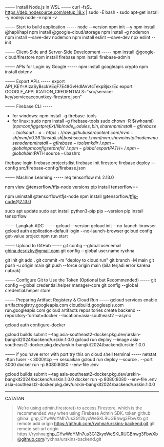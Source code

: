 ----- Install Node.js in WSL -----
curl -fsSL https://deb.nodesource.com/setup_18.x | sudo -E bash -
sudo apt-get install -y nodejs
node -v
npm -v

----- Start to build application -----
node --version
npm init --y
npm install @hapi/hapi
npm install @google-cloud/storage
npm install -g nodemon
npm install --save-dev nodemon
npm install eslint --save-dev
npx eslint --init

----- Client-Side and Server-Side Development -----
npm install @google-cloud/firestore
npm install firebase
npm install firebase-admin

----- APIs for Login by Google -----
npm install googleapis crypto
npm install dotenv

----- Export APIs -----
export API_KEY=AIzaSyBsckVEqF7E48GvHdIAVvtcTekp8jsxrEc
export GOOGLE_APPLICATION_CREDENTIALS="src/service-key/serviceaccountkey-firestore.json"

----- Firebase CLI -----
- for windows: npm install -g firebase-tools 
- for linux: sudo npm install -g firebase-tools
  sudo chown -R $(whoami) $(npm config get prefix)/{lib/node_modules,bin,share}
  npm install -g firebase-tools
  curl -o- https://raw.githubusercontent.com/nvm-sh/nvm/v0.39.1/install.sh | bash
  source ~/.nvm/nvm.sh
  nvm install node
  nvm use node
  npm install -g firebase-tools
  mkdir ~/.npm-global
  npm config set prefix '~/.npm-global'
  export PATH=~/.npm-global/bin:$PATH
  source ~/.bashrc

firebase login
firebase projects:list
firebase init firestore
firebase deploy --config src/firebase-config/firebase.json

----- Machine Learning -----
req tensorflow ml: 2.13.0

npm view @tensorflow/tfjs-node versions
pip install tensorflow==<tab>

npm uninstall @tensorflow/tfjs-node
npm install @tensorflow/tfjs-node@2.13.0

sudo apt update
sudo apt install python3-pip
pip --version
pip install tensorflow

----- Langkah ADC -----
gcloud --version
gcloud init --no-launch-browser
gcloud auth application-default login --no-launch-browser
gcloud config get-value project
npm run start

----- Upload to GitHub -----
git config --global user.email ghina.desrizky@gmail.com
git config --global user.name ryxhna

git init
git add .
git commit -m "deploy to cloud run"
git branch -M main
git push -u origin main
git push --force origin main (bila terjadi error karena nabrak)

----- Configure Git to Use the Token (Optional but Recommended) -----
git config --global credential.helper manager-core
git config --global credential.helper store

----- Preparing Artifact Registery & Cloud Run -----
gcloud services enable artifactregistry.googleapis.com cloudbuild.googleapis.com run.googleapis.com
gcloud artifacts repositories create backend --repository-format=docker --location=asia-southeast2 --async

gcloud auth configure-docker

gcloud builds submit --tag asia-southeast2-docker.pkg.dev/urskin-bangkit2024/backend/urskin:1.0.0
gcloud run deploy --image asia-southeast2-docker.pkg.dev/urskin-bangkit2024/backend/urskin:1.0.0

----- if you have error with port try this on cloud shell terminal -----
netstat -ltpn
fuser -k 3000/tcp --> sesuaikan
gcloud run deploy --source . --port 3000
docker run -p 8080:8080 --env-file .env

gcloud builds submit --tag asia-southeast2-docker.pkg.dev/urskin-bangkit2024/backend/urskin:1.0.0
docker run -p 8080:8080 --env-file .env asia-southeast2-docker.pkg.dev/urskin-bangkit2024/backend/urskin:1.0.0


------------------------------
CATATAN
> We're using admin.firestore() to access Firestore, which is the recommended way when using Firebase Admin SDK.
> token github ghina: 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
> git remote add origin https://github.com/ryxhna/urskins-backend.git
> git remote set-url origin https://ryxhna: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@github.com/ryxhna/urskins-backend.git

